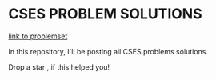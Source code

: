 # CSES PROBLEM SOLUTIONS

[link to problemset](https://cses.fi/problemset/)

In this repository, I'll be posting all CSES problems solutions.

Drop a star , if this helped you!
